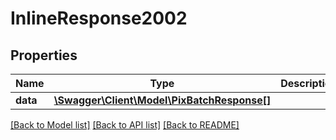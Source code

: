 # InlineResponse2002

## Properties
Name | Type | Description | Notes
------------ | ------------- | ------------- | -------------
**data** | [**\Swagger\Client\Model\PixBatchResponse[]**](PixBatchResponse.md) |  | [optional] 

[[Back to Model list]](../../README.md#documentation-for-models) [[Back to API list]](../../README.md#documentation-for-api-endpoints) [[Back to README]](../../README.md)

